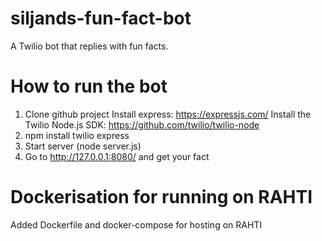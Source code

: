 # siljands-fun-fact-bot
A Twilio bot that replies with fun facts.

# How to run the bot

1. Clone github project
Install express: https://expressjs.com/
Install the Twilio Node.js SDK: https://github.com/twilio/twilio-node
2. npm install twilio express
3. Start server (node server.js)
4. Go to http://127.0.0.1:8080/ and get your fact

# Dockerisation for running on RAHTI
Added Dockerfile and docker-compose for hosting on RAHTI
